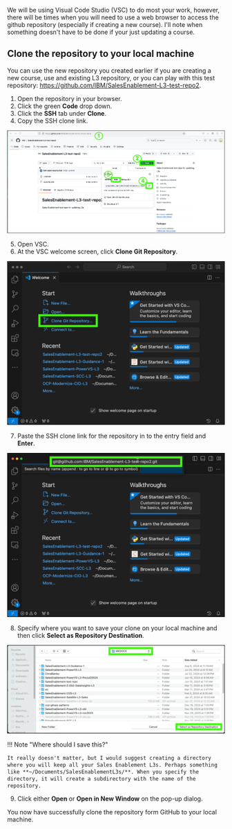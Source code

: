 We will be using Visual Code Studio (VSC) to do most your work, however, there will be times when you will need to use a web browser to access the github repository (especially if creating a new course). I'll note when something doesn't have to be done if your just updating a course.

## Clone the repository to your local machine

You can use the new repository you created earlier if you are creating a new course, use and existing L3 repository, or you can play with this test repository: <a href="https://github.com/IBM/SalesEnablement-L3-test-repo2" target="_blank">https://github.com/IBM/SalesEnablement-L3-test-repo2</a>.

1. Open the repository in your browser.
2. Click the green **Code** drop down.
3. Click the **SSH** tab under **Clone**. 
4. Copy the SSH clone link.

![](_attachments/GetCloneLink.png)

5. Open VSC.
6. At the VSC welcome screen, click **Clone Git Repository**.

![](_attachments/VSC-Welcome.png)

7. Paste the SSH clone link for the repository in to the entry field and **Enter**.

![](_attachments/VSC-Clone.png)

8. Specify where you want to save your clone on your local machine and then click **Select as Repository Destination**.

![](_attachments/VSC-cloneRepoSave.png)

!!! Note "Where should I save this?"

    It really doesn't matter, but I would suggest creating a directory where you will keep all your Sales Enablement L3s. Perhaps something like **~/Documents/SalesEnablementL3s/**. When you specify the directory, it will create a subdirectory with the name of the repository.

9. Click either **Open** or **Open in New Window** on the pop-up dialog.

You now have successfully clone the repository form GitHub to your local machine.







